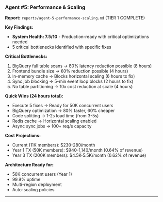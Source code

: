 ### Agent #5: Performance & Scaling

**Report:** `reports/agent-5-performance-scaling.md` (TIER 1 COMPLETE)

**Key Findings:**

- **System Health: 7.5/10** - Production-ready with critical optimizations needed
- 5 critical bottlenecks identified with specific fixes

**Critical Bottlenecks:**

1. BigQuery full table scans → 80% latency reduction possible (8 hours)
2. Frontend bundle size → 60% reduction possible (4 hours)
3. In-memory cache → Blocks horizontal scaling (6 hours to fix)
4. Sync job blocking → 5-min event loop blocks (2 hours to fix)
5. No table partitioning → 10x cost reduction at scale (4 hours)

**Quick Wins (24 hours total):**

- Execute 5 fixes → Ready for 50K concurrent users
- BigQuery optimization → 80% faster, 60% cheaper
- Code splitting → 1-2s load time (from 3-5s)
- Redis cache → Horizontal scaling enabled
- Async sync jobs → 100+ req/s capacity

**Cost Projections:**

- Current (11K members): $230-280/month
- Year 1 TX (50K members): $940-1,140/month (0.64% of revenue)
- Year 3 TX (200K members): $4.5K-5.5K/month (0.62% of revenue)

**Architecture Ready for:**

- 50K concurrent users (Year 1)
- 99.9% uptime
- Multi-region deployment
- Auto-scaling policies

---
